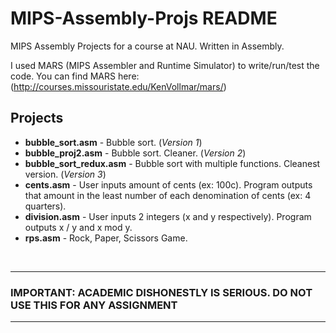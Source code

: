 # MIPS-Assembly-Projs README

MIPS Assembly Projects for a course at NAU. Written in Assembly.

I used MARS (MIPS Assembler and Runtime Simulator) to write/run/test the code.
You can find MARS here: (http://courses.missouristate.edu/KenVollmar/mars/)

## Projects
* **bubble_sort.asm** - Bubble sort. (_Version 1_)
* **bubble_proj2.asm** - Bubble sort. Cleaner. (_Version 2_)
* **bubble_sort_redux.asm** - Bubble sort with multiple functions. Cleanest version. (_Version 3_)
* **cents.asm** - User inputs amount of cents (ex: 100c). Program outputs that amount in the least number of each denomination of cents (ex: 4 quarters).
* **division.asm** - User inputs 2 integers (x and y respectively). Program outputs x / y and x mod y.
* **rps.asm** - Rock, Paper, Scissors Game.

<br>

---
### **IMPORTANT: ACADEMIC DISHONESTLY IS SERIOUS. DO NOT USE THIS FOR ANY ASSIGNMENT**
---
